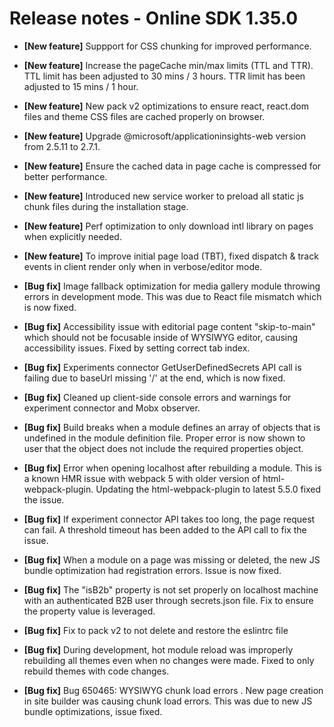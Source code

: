 # Release notes - Online SDK 1.35.0

* **[New feature]** Suppport for CSS chunking for improved performance.
* **[New feature]** Increase the pageCache min/max limits (TTL and TTR).  TTL limit has been adjusted to 30 mins / 3 hours.  TTR limit has been adjusted to 15 mins / 1 hour.
* **[New feature]** New pack v2 optimizations to ensure react, react.dom files and theme CSS files are cached properly on browser.
* **[New feature]** Upgrade @microsoft/applicationinsights-web version from 2.5.11 to 2.7.1.
* **[New feature]** Ensure the cached data in page cache is compressed for better performance.
* **[New feature]** Introduced new service worker to preload all static js chunk files during the installation stage.
* **[New feature]** Perf optimization to only download intl library on pages when explicitly needed.
* **[New feature]** To improve initial page load (TBT), fixed dispatch & track events in client render only when in verbose/editor mode.
* **[Bug fix]** Image fallback optimization for media gallery module throwing errors in development mode. This was due to React file mismatch which is now fixed.
* **[Bug fix]** Accessibility issue with editorial page content "skip-to-main" which should not be focusable inside of WYSIWYG editor, causing accessibility issues. Fixed by setting correct tab index.
* **[Bug fix]** Experiments connector GetUserDefinedSecrets API call is failing due to baseUrl missing '/' at the end, which is now fixed.
* **[Bug fix]** Cleaned up client-side console errors and warnings for experiment connector and Mobx observer.
* **[Bug fix]** Build breaks when a module defines an array of objects that is undefined in the module definition file.  Proper error is now shown to user that the object does not include the required properties object.
* **[Bug fix]** Error when opening localhost after rebuilding a module. This is a known HMR issue with webpack 5 with older version of html-webpack-plugin. Updating the html-webpack-plugin to latest 5.5.0 fixed the issue.
* **[Bug fix]** If experiment connector API takes too long, the page request can fail.  A threshold timeout has been added to the API call to fix the issue.
* **[Bug fix]** When a module on a page was missing or deleted, the new JS bundle optimization had registration errors.  Issue is now fixed.
* **[Bug fix]** The "isB2b" property is not set properly on localhost machine with an authenticated B2B user through secrets.json file. Fix to ensure the property value is leveraged.
* **[Bug fix]** Fix to pack v2 to not delete and restore the eslintrc file

* **[Bug fix]** During development, hot module reload was improperly rebuilding all themes even when no changes were made.  Fixed to only rebuild themes with code changes.
* **[Bug fix]** Bug 650465: WYSIWYG chunk load errors . New page creation in site builder was causing chunk load errors.  This was due to new JS bundle optimizations, issue fixed.

